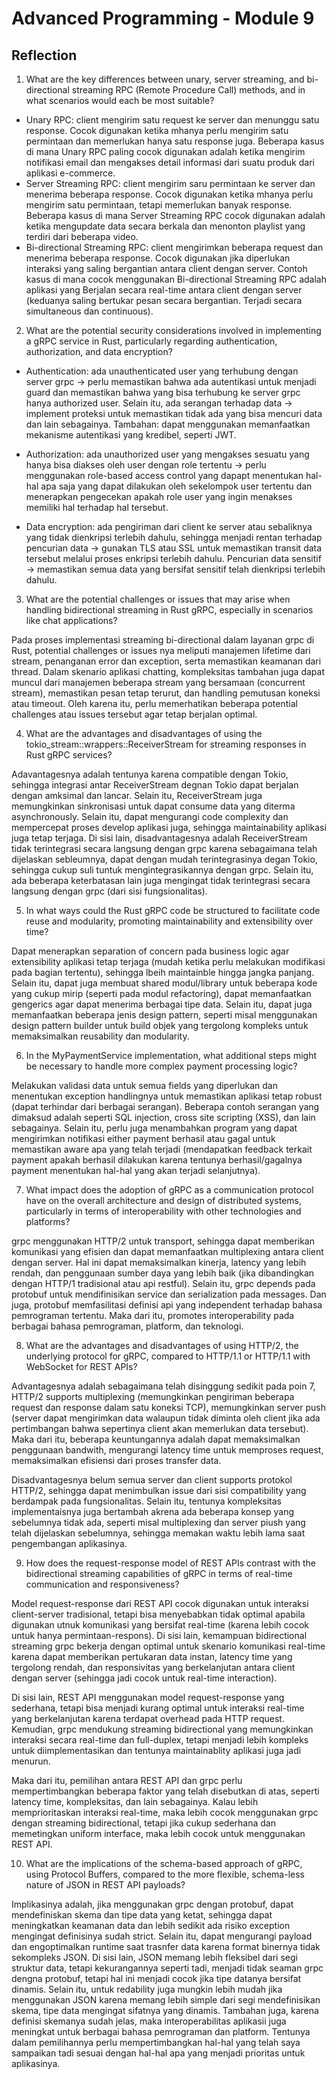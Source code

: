 # Advanced Programming - Module 9

## Reflection

1. What are the key differences between unary, server streaming, and bi-directional streaming RPC (Remote Procedure Call) methods, and in what scenarios would each be most suitable?

- Unary RPC: client mengirim satu request ke server dan menunggu satu response. Cocok digunakan ketika mhanya perlu mengirim satu permintaan dan memerlukan hanya satu response juga. Beberapa kasus di mana Unary RPC paling cocok digunakan adalah ketika mengirim notifikasi email dan mengakses detail informasi dari suatu produk dari aplikasi e-commerce.
- Server Streaming RPC: client mengirim saru permintaan ke server dan menerima beberapa response. Cocok digunakan ketika mhanya perlu mengirim satu permintaan, tetapi memerlukan banyak response. Beberapa kasus di mana Server Streaming RPC cocok digunakan adalah ketika mengupdate data secara berkala dan menonton playlist yang terdiri dari beberapa video.
- Bi-directional Streaming RPC: client mengirimkan beberapa request dan menerima beberapa response. Cocok digunakan jika diperlukan interaksi yang saling bergantian antara client dengan server. Contoh kasus di mana cocok menggunakan Bi-directional Streaming RPC adalah aplikasi yang Berjalan secara real-time antara client dengan server (keduanya saling bertukar pesan secara bergantian. Terjadi secara simultaneous dan continuous).

2. What are the potential security considerations involved in implementing a gRPC service in Rust, particularly regarding authentication, authorization, and data encryption?

- Authentication: ada unauthenticated user yang terhubung dengan server grpc -> perlu memastikan bahwa ada autentikasi untuk menjadi guard dan memastikan bahwa yang bisa terhubung ke server grpc hanya authorized user. Selain itu, ada serangan terhadap data -> implement proteksi untuk memastikan tidak ada yang bisa mencuri data dan lain sebagainya. Tambahan: dapat menggunakan memanfaatkan mekanisme autentikasi yang kredibel, seperti JWT.

- Authorization: ada unauthorized user yang mengakses sesuatu yang hanya bisa diakses oleh user dengan role tertentu -> perlu menggunakan role-based access control yang dapapt menentukan hal-hal apa saja yang dapat dilakukan oleh sekelompok user tertentu dan menerapkan pengecekan apakah role user yang ingin menakses memiliki hal terhadap hal tersebut.

- Data encryption: ada pengiriman dari client ke server atau sebaliknya yang tidak dienkripsi terlebih dahulu, sehingga menjadi rentan terhadap pencurian data -> gunakan TLS atau SSL untuk memastikan transit data tersebut melalui proses enkripsi terlebih dahulu. Pencurian data sensitif -> memastikan semua data yang bersifat sensitif telah dienkripsi terlebih dahulu.

3. What are the potential challenges or issues that may arise when handling bidirectional streaming in Rust gRPC, especially in scenarios like chat applications?

Pada proses implementasi streaming bi-directional dalam layanan grpc di Rust, potential challenges or issues nya meliputi manajemen lifetime dari stream, penanganan error dan exception, serta memastikan keamanan dari thread. Dalam skenario aplikasi chatting, kompleksitas tambahan juga dapat muncul dari manajemen beberapa stream yang bersamaan (concurrent stream), memastikan pesan tetap terurut, dan handling pemutusan koneksi atau timeout. Oleh karena itu, perlu memerhatikan beberapa potential challenges atau issues tersebut agar tetap berjalan optimal.

4. What are the advantages and disadvantages of using the tokio_stream::wrappers::ReceiverStream for streaming responses in Rust gRPC services?

Adavantagesnya adalah tentunya karena compatible dengan Tokio, sehingga integrasi antar ReceiverStream degnan Tokio dapat berjalan dengan amksimal dan lancar. Selain itu, ReceiverStream juga memungkinkan sinkronisasi untuk dapat consume data yang diterma asynchronously. Selain itu, dapat mengurangi code complexity dan mempercepat proses develop aplikasi juga, sehingga maintainability aplikasi juga tetap terjaga. Di sisi lain, disadvantagesnya adalah ReceiverStream tidak terintegrasi secara langsung dengan grpc karena sebagaimana telah dijelaskan sebleumnya, dapat dengan mudah terintegrasinya degan Tokio, sehingga cukup suli tuntuk mengintegrasikannya dengan grpc. Selain itu, ada beberapa keterbatasan lain juga mengingat tidak terintegrasi secara langsung dengan grpc (dari sisi fungsionalitas).

5. In what ways could the Rust gRPC code be structured to facilitate code reuse and modularity, promoting maintainability and extensibility over time?

Dapat menerapkan separation of concern pada business logic agar extensibility aplikasi tetap terjaga (mudah ketika perlu melakukan modifikasi pada bagian tertentu), sehingga lbeih maintainble hingga jangka panjang. Selain itu, dapat juga membuat shared modul/library untuk beberapa kode yang cukup mirip (seperti pada modul refactoring), dapat memanfaatkan gengerics agar dapat menerima berbagai tipe data. Selain itu, dapat juga memanfaatkan beberapa jenis design pattern, seperti misal menggunakan design pattern builder untuk build objek yang tergolong kompleks untuk memaksimalkan reusability dan modularity.

6. In the MyPaymentService implementation, what additional steps might be necessary to handle more complex payment processing logic?

Melakukan validasi data untuk semua fields yang diperlukan dan menentukan exception handlingnya untuk memastikan aplikasi tetap robust (dapat terhindar dari berbagai serangan). Beberapa contoh serangan yang dimaksud adalah seperti SQL injection, cross site scripting (XSS), dan lain sebagainya. Selain itu, perlu juga menambahkan program yang dapat mengirimkan notifikasi either payment berhasil atau gagal untuk memastikan aware apa yang telah terjadi (mendapatkan feedback terkait payment apakah berhasil dilakukan karena tentunya berhasil/gagalnya payment menentukan hal-hal yang akan terjadi selanjutnya). 

7. What impact does the adoption of gRPC as a communication protocol have on the overall architecture and design of distributed systems, particularly in terms of interoperability with other technologies and platforms?

grpc menggunakan HTTP/2 untuk transport, sehingga dapat memberikan komunikasi yang efisien dan dapat memanfaatkan multiplexing antara client dengan server. Hal ini dapat memaksimalkan kinerja, latency yang lebih rendah, dan penggunaan sumber daya yang lebih baik (jika dibandingkan dengan HTTP/1 tradisional atau api restful). Selain itu, grpc depends pada protobuf untuk mendifinisikan service dan serialization pada messages. Dan juga, protobuf memfasilitasi definisi api yang independent terhadap bahasa pemrograman tertentu. Maka dari itu, promotes interoperability pada berbagai bahasa pemrograman, platform, dan teknologi.

8. What are the advantages and disadvantages of using HTTP/2, the underlying protocol for gRPC, compared to HTTP/1.1 or HTTP/1.1 with WebSocket for REST APIs?

Advantagesnya adalah sebagaimana telah disinggung sedikit pada poin 7, HTTP/2 supports multiplexing (memungkinkan pengiriman beberapa request dan response dalam satu koneksi TCP), memungkinkan server push (server dapat mengirimkan data walaupun tidak diminta oleh client jika ada pertimbangan bahwa sepertinya client akan memerlukan data tersebut). Maka dari itu, beberapa keuntungannya adalah dapat memaksimalkan penggunaan bandwith, mengurangi latency time untuk memproses request, memaksimalkan efisiensi dari proses transfer data.

Disadvantagesnya belum semua server dan client supports protokol HTTP/2, sehingga dapat menimbulkan issue dari sisi compatibility yang berdampak pada fungsionalitas. Selain itu, tentunya kompleksitas implementaisnya juga bertambah akrena ada beberapa konsep yang sebelumnya tidak ada, seperti misal multiplexing dan server piush yang telah dijelaskan sebelumnya, sehingga memakan waktu lebih lama saat pengembangan aplikasinya.

9. How does the request-response model of REST APIs contrast with the bidirectional streaming capabilities of gRPC in terms of real-time communication and responsiveness?

Model request-response dari REST API cocok digunakan untuk interaksi client-server tradisional, tetapi bisa menyebabkan tidak optimal apabila digunakan utnuk komunikasi yang bersifat real-time (karena lebih cocok untuk hanya  permintaan-respons). Di sisi lain, kemampuan bidirectional streaming grpc bekerja dengan optimal untuk skenario komunikasi real-time karena dapat memberikan pertukaran data instan, latency time yang tergolong rendah, dan responsivitas yang berkelanjutan antara client dengan server (sehingga jadi cocok untuk real-time interaction).

Di sisi lain, REST API menggunakan model request-response yang sederhana, tetapi bisa menjadi kurang optimal untuk interaksi real-time yang berkelanjutan karena terdapat overhead pada HTTP request. Kemudian, grpc mendukung streaming bidirectional yang memungkinkan interaksi secara real-time dan full-duplex, tetapi menjadi lebih kompleks untuk diimplementasikan dan tentunya maintainablity aplikasi juga jadi menurun.

Maka dari itu, pemilihan antara REST API dan grpc perlu mempertimbangkan beberapa faktor yang telah disebutkan di atas, seperti latency time, kompleksitas, dan lain sebagainya. Kalau lebih memprioritaskan interaksi real-time, maka lebih cocok menggunakan grpc dengan streaming bidirectional, tetapi jika cukup sederhana dan memetingkan uniform interface, maka lebih cocok untuk menggunakan REST API.

10. What are the implications of the schema-based approach of gRPC, using Protocol Buffers, compared to the more flexible, schema-less nature of JSON in REST API payloads?

Implikasinya adalah, jika menggunakan grpc dengan protobuf, dapat mendefiniskan skema dan tipe data yang ketat, sehingga dapat meningkatkan keamanan data dan lebih sedikit ada risiko exception mengingat definisinya sudah strict. Selain itu, dapat mengurangi payload dan engoptimalkan runtime saat trasnfer data karena format binernya tidak sekompleks JSON. Di sisi lain, JSON memang lebih fleksibel dari segi struktur data, tetapi kekurangannya seperti tadi, menjadi tidak seaman grpc dengna protobuf, tetapi hal ini menjadi cocok jika tipe datanya bersifat dinamis. Selain itu, untuk redability juga mungkin lebih mudah jika menggunakan JSON karena memang lebih simple dari segi mendefinisikan skema, tipe data mengingat sifatnya yang dinamis. Tambahan juga, karena definisi skemanya sudah jelas, maka interoperabilitas aplikasii juga meningkat untuk berbagai bahasa pemrograman dan platform. Tentunya dalam pemilihannya perlu mempertimbangkan hal-hal yang telah saya sampaikan tadi sesuai dengan hal-hal apa yang menjadi prioritas untuk aplikasinya.